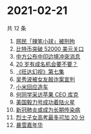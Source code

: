 # 2021-02-21

共 12 条

<!-- BEGIN ZHIHUSEARCH -->
<!-- 最后更新时间 Sun Feb 21 2021 09:35:39 GMT+0800 (CST) -->
1. [网民「辣笔小球」被刑拘](https://www.zhihu.com/search?q=辣笔小球)
1. [比特币突破 52000 美元关口](https://www.zhihu.com/search?q=比特币)
1. [中方公布中印边境冲突消息](https://www.zhihu.com/search?q=加勒万河谷冲突事件)
1. [20 岁有成名机会要不要？](https://www.zhihu.com/search?q=奇葩说)
1. [《旺达幻视》第七集](https://www.zhihu.com/search?q=旺达幻视)
1. [吴秀波被女友敲诈案宣判](https://www.zhihu.com/search?q=吴秀波)
1. [小米回应造车](https://www.zhihu.com/search?q=小米造车)
1. [何同学采访苹果 CEO 库克](https://www.zhihu.com/search?q=何同学采访库克)
1. [美国毅力号成功着陆火星](https://www.zhihu.com/search?q=毅力号)
1. [新冠肺炎或成为长期传染病](https://www.zhihu.com/search?q=新冠肺炎)
1. [烈士子女高考最多可加 20 分](https://www.zhihu.com/search?q=高考加分)
1. [暴雪嘉年华](https://www.zhihu.com/search?q=暴雪嘉年华)
<!-- END ZHIHUSEARCH -->
